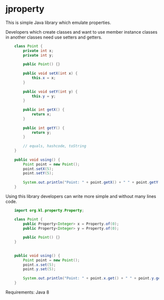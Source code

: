 # jproperty
This is simple Java library which emulate properties.

Developers which create classes and want to use member instance classes 
in another classes need use setters and getters.

```Java
    class Point {
		private int x;
		private int y;
		
		public Point() {}
		
		public void setX(int x) {
			this.x = x;
		}
		
		public void setY(int y) {
			this.y = y;
		}
		
		public int getX() {
			return x;
		}
		
		public int getY() {
			return y;
		}
		
		// equals, hashcode, toString
    }
	
	public void using() {
		Point point = new Point();
		point.setX(5);
		point.setY(5);
		
		System.out.println("Point: " + point.getX() + " " + point.getY());
	}
``` 

Using this library developers can write more simple and without many lines code.

```Java
	import org.kl.property.Property;

    class Point {
		public Property<Integer> x = Property.of(0);
		public Property<Integer> y = Property.of(0);
		
		public Point() {}		
    }
	
	
	public void using() {
		Point point = new Point();
		point.x.set(5);
		point.y.set(5);
		
		System.out.println("Point: " + point.x.get() + " " + point.y.get());
	}
```

Requirements: Java 8 <br/>
